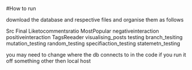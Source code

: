 #How to run 

download the database and respective files and organise them as follows 

Src 
  Final
    Liketocommentsratio
    MostPopular
    negativeinteraction
    positiveinteraction
    TagsReeader
    visualising_posts
  testing 
    branch_tesiting 
    mutation_testing
    random_testing
    specifiaction_testing
    statemetn_testing

you may need to change where the db connects to in the code if you run it off something other then local host 
